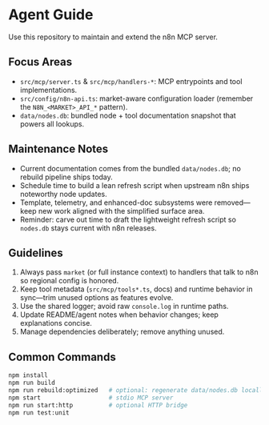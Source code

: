 # Agent Guide

Use this repository to maintain and extend the n8n MCP server.

## Focus Areas
- `src/mcp/server.ts` & `src/mcp/handlers-*`: MCP entrypoints and tool implementations.
- `src/config/n8n-api.ts`: market-aware configuration loader (remember the `N8N_<MARKET>_API_*` pattern).
- `data/nodes.db`: bundled node + tool documentation snapshot that powers all lookups.

## Maintenance Notes
- Current documentation comes from the bundled `data/nodes.db`; no rebuild pipeline ships today.
- Schedule time to build a lean refresh script when upstream n8n ships noteworthy node updates.
- Template, telemetry, and enhanced-doc subsystems were removed—keep new work aligned with the simplified surface area.
- Reminder: carve out time to draft the lightweight refresh script so `nodes.db` stays current with n8n releases.

## Guidelines
1. Always pass `market` (or full instance context) to handlers that talk to n8n so regional config is honored.
2. Keep tool metadata (`src/mcp/tools*.ts`, docs) and runtime behavior in sync—trim unused options as features evolve.
3. Use the shared logger; avoid raw `console.log` in runtime paths.
4. Update README/agent notes when behavior changes; keep explanations concise.
5. Manage dependencies deliberately; remove anything unused.

## Common Commands
```bash
npm install
npm run build
npm run rebuild:optimized   # optional: regenerate data/nodes.db locally
npm start                   # stdio MCP server
npm run start:http          # optional HTTP bridge
npm run test:unit
```

